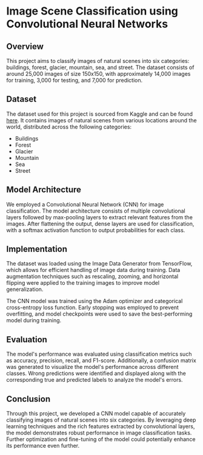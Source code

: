 # Image Scene Classification using Convolutional Neural Networks

## Overview

This project aims to classify images of natural scenes into six categories: buildings, forest, glacier, mountain, sea, and street. The dataset consists of around 25,000 images of size 150x150, with approximately 14,000 images for training, 3,000 for testing, and 7,000 for prediction.

## Dataset

The dataset used for this project is sourced from Kaggle and can be found [here](https://www.kaggle.com/datasets/puneet6060/intel-image-classification/data). It contains images of natural scenes from various locations around the world, distributed across the following categories:

- Buildings
- Forest
- Glacier
- Mountain
- Sea
- Street

## Model Architecture

We employed a Convolutional Neural Network (CNN) for image classification. The model architecture consists of multiple convolutional layers followed by max-pooling layers to extract relevant features from the images. After flattening the output, dense layers are used for classification, with a softmax activation function to output probabilities for each class.

## Implementation

The dataset was loaded using the Image Data Generator from TensorFlow, which allows for efficient handling of image data during training. Data augmentation techniques such as rescaling, zooming, and horizontal flipping were applied to the training images to improve model generalization.

The CNN model was trained using the Adam optimizer and categorical cross-entropy loss function. Early stopping was employed to prevent overfitting, and model checkpoints were used to save the best-performing model during training.

## Evaluation

The model's performance was evaluated using classification metrics such as accuracy, precision, recall, and F1-score. Additionally, a confusion matrix was generated to visualize the model's performance across different classes. Wrong predictions were identified and displayed along with the corresponding true and predicted labels to analyze the model's errors.

## Conclusion

Through this project, we developed a CNN model capable of accurately classifying images of natural scenes into six categories. By leveraging deep learning techniques and the rich features extracted by convolutional layers, the model demonstrates robust performance in image classification tasks. Further optimization and fine-tuning of the model could potentially enhance its performance even further.
